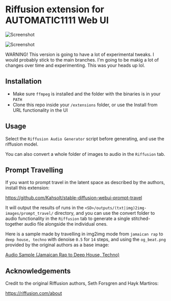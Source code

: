 # Riffusion extension for AUTOMATIC1111 Web UI

![Screenshot](/static/screenshot-0.png)

![Screenshot](/static/screenshot-1.png)

WARNING! This version is going to have a lot of experimental tweaks. I would probably stick to the main branches. I'm going to be makig a lot of changes over time and experimenting. This was your heads up lol. 



## Installation
- Make sure `ffmpeg` is installed and the folder with the binaries is in your `PATH`
- Clone this repo inside your `/extensions` folder, or use the Install from URL functionality in the UI

## Usage

Select the `Riffusion Audio Generator` script before generating, and use the riffusion model.

You can also convert a whole folder of images to audio in the `Riffusion` tab.

## Prompt Travelling

If you want to prompt travel in the latent space as described by the authors, install this extension:

https://github.com/Kahsolt/stable-diffusion-webui-prompt-travel

It will output the results of runs in the `<SD>/outputs/(txt|img)2img-images/prompt_travel/` directory, and you can use the convert folder to audio functionality in the `Riffusion` tab to generate a single stitched-together audio file alongside the individual ones.

Here is a sample made by travelling in img2img mode from `jamaican rap` to `deep house, techno` with denoise `0.5` for `14` steps, and using the `og_beat.png` provided by the original authors as a base image:

[Audio Sample (Jamaican Rap to Deep House, Techno)](https://soundcloud.com/enlyth/sd-riffusion-prompt-travel-sample-0)

## Acknowledgements

Credit to the original Riffusion authors, Seth Forsgren and Hayk Martiros:

https://riffusion.com/about
